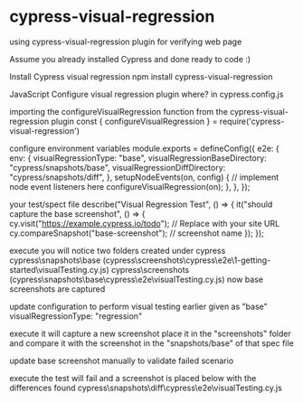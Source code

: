 # cypress-visual-regression
using cypress-visual-regression plugin for verifying web page

Assume you already installed Cypress and done ready to code :)

Install Cypress visual regression
npm install cypress-visual-regression

JavaScript
Configure visual regression plugin 
where? in cypress.config.js

importing the configureVisualRegression function from the cypress-visual-regression plugin
const { configureVisualRegression } = require('cypress-visual-regression')

configure environment variables
module.exports = defineConfig({
  e2e: {
    env: {
      visualRegressionType: "base",
      visualRegressionBaseDirectory: "cypress/snapshots/base",
      visualRegressionDiffDirectory: "cypress/snapshots/diff",
    },
    setupNodeEvents(on, config) {
      // implement node event listeners here
      configureVisualRegression(on);
    },
  },
});

your test/spect file
describe("Visual Regression Test", () => {
  it("should capture the base screenshot", () => {
    cy.visit("https://example.cypress.io/todo"); // Replace with your site URL
    cy.compareSnapshot("base-screenshot"); // screenshot name
  });
});

execute
you will notice two folders created under cypress 
cypress\snapshots\base (cypress\screenshots\cypress\e2e\1-getting-started\visualTesting.cy.js)
cypress\screenshots (cypress\snapshots\base\cypress\e2e\visualTesting.cy.js)
now base screenshots are captured

update configuration to perform visual testing earlier given as "base"
visualRegressionType: "regression"

execute
it will capture a new screenshot place it in the "screenshots" folder and compare it with the screenshot in the "snapshots/base" of that spec file

update base screenshot manually to validate failed scenario

execute
the test will fail and a screenshot is placed below with the differences found
cypress\snapshots\diff\cypress\e2e\visualTesting.cy.js
